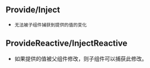 ## Provide/Inject
* `无法被子组件捕获到提供的值的变化`

## ProvideReactive/InjectReactive
* 如果提供的值被父组件修改，则子组件可以捕获此修改。

